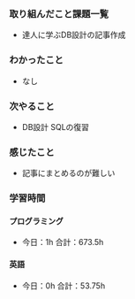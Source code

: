### 取り組んだこと課題一覧
- 達人に学ぶDB設計の記事作成
### わかったこと
- なし
### 次やること
- DB設計  SQLの復習
### 感じたこと
- 記事にまとめるのが難しい
### 学習時間
#### プログラミング
- 今日：1h 合計：673.5h
#### 英語
- 今日：0h 合計：53.75h